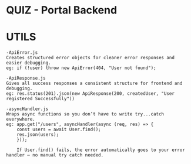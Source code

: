 # QUIZ - Portal Backend


# UTILS 
    -ApiError.js 
    Creates structured error objects for cleaner error responses and easier debugging.
    eg: if (!user) throw new ApiError(404, "User not found");

    -ApiResponse.js
    Gives all success responses a consistent structure for frontend and debugging.
    eg: res.status(201).json(new ApiResponse(200, createdUser, "User registered Successfully"))

    -asyncHandler.js
    Wraps async functions so you don’t have to write try...catch everywhere.
    eg: app.get("/users", asyncHandler(async (req, res) => {
        const users = await User.find();
        res.json(users);
        }));
        
        If User.find() fails, the error automatically goes to your error handler — no manual try catch needed.